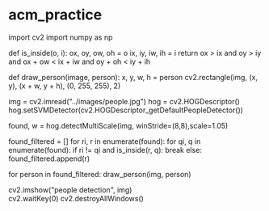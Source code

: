# acm_practice
import cv2
import numpy as np

def is_inside(o, i):
    ox, oy, ow, oh = o
    ix, iy, iw, ih = i
    return ox > ix and oy > iy and ox + ow < ix + iw and oy + oh < iy + ih

def draw_person(image, person):
  x, y, w, h = person
  cv2.rectangle(img, (x, y), (x + w, y + h), (0, 255, 255), 2)

img = cv2.imread("../images/people.jpg")
hog = cv2.HOGDescriptor()
hog.setSVMDetector(cv2.HOGDescriptor_getDefaultPeopleDetector())

found, w = hog.detectMultiScale(img, winStride=(8,8),scale=1.05)

found_filtered = []
for ri, r in enumerate(found):
    for qi, q in enumerate(found):
        if ri != qi and is_inside(r, q):
            break
    else:
        found_filtered.append(r)

for person in found_filtered:
  draw_person(img, person)

cv2.imshow("people detection", img)  
cv2.waitKey(0)
cv2.destroyAllWindows()
